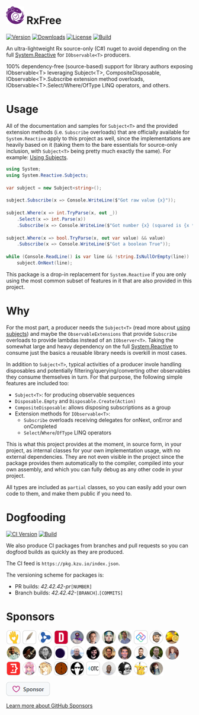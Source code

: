 ![Icon](https://raw.githubusercontent.com/devlooped/RxFree/main/assets/img/icon.png) RxFree
============

[![Version](https://img.shields.io/nuget/v/RxFree.svg?color=royalblue)](https://www.nuget.org/packages/RxFree)
[![Downloads](https://img.shields.io/nuget/dt/RxFree.svg?color=darkmagenta)](https://www.nuget.org/packages/RxFree)
[![License](https://img.shields.io/github/license/devlooped/RxFree.svg?color=blue)](https://github.com/devlooped/RxFree/blob/main/license.txt)
[![Build](https://github.com/devlooped/RxFree/actions/workflows/build.yml/badge.svg?branch=main)](https://github.com/devlooped/RxFree/actions)

<!-- #content -->
An ultra-lightweight Rx source-only (C#) nuget to avoid depending on the full 
[System.Reactive](https://www.nuget.org/packages/System.Reactive) for `IObservable<T>` 
producers.

100% dependency-free (source-based) support for library authors exposing IObservable&lt;T&gt; leveraging 
Subject&lt;T&gt;, CompositeDisposable, IObservable&lt;T&gt;.Subscribe extension method overloads,
IObservable&lt;T&gt;.Select/Where/OfType LINQ operators, and others.

# Usage

All of the documentation and samples for `Subject<T>` and the provided extension methods 
(i.e. `Subscribe` overloads) that are officially available for `System.Reactive` apply to 
this project as well, since the implementations are heavily based on it (taking them to 
the bare essentials for source-only inclusion, with `Subject<T>` being pretty much exactly 
the same). 
For example: [Using Subjects](https://docs.microsoft.com/en-us/previous-versions/dotnet/reactive-extensions/hh242970(v=vs.103)).

```csharp
using System;
using System.Reactive.Subjects;

var subject = new Subject<string>();

subject.Subscribe(x => Console.WriteLine($"Got raw value {x}"));

subject.Where(x => int.TryParse(x, out _))
    .Select(x => int.Parse(x))
    .Subscribe(x => Console.WriteLine($"Got number {x} (squared is {x * x})"));

subject.Where(x => bool.TryParse(x, out var value) && value)
    .Subscribe(x => Console.WriteLine($"Got a boolean True"));

while (Console.ReadLine() is var line && !string.IsNullOrEmpty(line))
    subject.OnNext(line);
```

This package is a drop-in replacement for `System.Reactive` if you are only using the 
most common subset of features in it that are also provided in this project.

# Why

For the most part, a producer needs the `Subject<T>` (read more about 
[using subjects](https://docs.microsoft.com/en-us/previous-versions/dotnet/reactive-extensions/hh242970(v=vs.103))) 
and maybe the `ObservableExtensions` that provide `Subscribe` overloads to provide 
lambdas instead of an `IObserver<T>`. Taking the somewhat large and heavy dependency 
on the full [System.Reactive](https://www.nuget.org/packages/System.Reactive) to consume 
just the basics a reusable library needs is overkill in most cases.

In addition to `Subject<T>`, typical activities of a producer invole handling 
disposables and potentially filtering/querying/converting other observables they 
consume themselves in turn. For that purpose, the following simple features are 
included too: 

- `Subject<T>`: for producing observable sequences
- `Disposable.Empty` and `Disposable.Create(Action)`
- `CompositeDisposable`: allows disposing subscriptions as a group
- Extension methods for `IObservable<T>`:
   * `Subscribe` overloads receiving delegates for onNext, onError and onCompleted
   * `Select`/`Where`/`OfType` LINQ operators

This is what this project provides at the moment, in source form, in your project, as internal 
classes for your own implementation usage, with no external dependencies. They are not even 
visible in the project since the package provides them automatically to the compiler, compiled 
into your own assembly, and which you can fully debug as any other code in your project.

All types are included as `partial` classes, so you can easily add your own code to 
them, and make them public if you need to.

<!-- #content -->

# Dogfooding

[![CI Version](https://img.shields.io/endpoint?url=https://shields.kzu.io/vpre/RxFree/main&label=nuget.ci&color=brightgreen)](https://pkg.kzu.io/index.json)
[![Build](https://github.com/devlooped/RxFree/workflows/build/badge.svg?branch=main)](https://github.com/devlooped/RxFree/actions)

We also produce CI packages from branches and pull requests so you can dogfood builds as quickly as they are produced. 

The CI feed is `https://pkg.kzu.io/index.json`. 

The versioning scheme for packages is:

- PR builds: *42.42.42-pr*`[NUMBER]`
- Branch builds: *42.42.42-*`[BRANCH]`.`[COMMITS]`

<!-- include https://github.com/devlooped/sponsors/raw/main/footer.md -->
# Sponsors 

<!-- sponsors.md -->
[![Clarius Org](https://raw.githubusercontent.com/devlooped/sponsors/main/.github/avatars/clarius.png "Clarius Org")](https://github.com/clarius)
[![MFB Technologies, Inc.](https://raw.githubusercontent.com/devlooped/sponsors/main/.github/avatars/MFB-Technologies-Inc.png "MFB Technologies, Inc.")](https://github.com/MFB-Technologies-Inc)
[![Torutek](https://raw.githubusercontent.com/devlooped/sponsors/main/.github/avatars/torutek-gh.png "Torutek")](https://github.com/torutek-gh)
[![DRIVE.NET, Inc.](https://raw.githubusercontent.com/devlooped/sponsors/main/.github/avatars/drivenet.png "DRIVE.NET, Inc.")](https://github.com/drivenet)
[![Keith Pickford](https://raw.githubusercontent.com/devlooped/sponsors/main/.github/avatars/Keflon.png "Keith Pickford")](https://github.com/Keflon)
[![Thomas Bolon](https://raw.githubusercontent.com/devlooped/sponsors/main/.github/avatars/tbolon.png "Thomas Bolon")](https://github.com/tbolon)
[![Kori Francis](https://raw.githubusercontent.com/devlooped/sponsors/main/.github/avatars/kfrancis.png "Kori Francis")](https://github.com/kfrancis)
[![Toni Wenzel](https://raw.githubusercontent.com/devlooped/sponsors/main/.github/avatars/twenzel.png "Toni Wenzel")](https://github.com/twenzel)
[![Uno Platform](https://raw.githubusercontent.com/devlooped/sponsors/main/.github/avatars/unoplatform.png "Uno Platform")](https://github.com/unoplatform)
[![Dan Siegel](https://raw.githubusercontent.com/devlooped/sponsors/main/.github/avatars/dansiegel.png "Dan Siegel")](https://github.com/dansiegel)
[![Reuben Swartz](https://raw.githubusercontent.com/devlooped/sponsors/main/.github/avatars/rbnswartz.png "Reuben Swartz")](https://github.com/rbnswartz)
[![Jacob Foshee](https://raw.githubusercontent.com/devlooped/sponsors/main/.github/avatars/jfoshee.png "Jacob Foshee")](https://github.com/jfoshee)
[![](https://raw.githubusercontent.com/devlooped/sponsors/main/.github/avatars/Mrxx99.png "")](https://github.com/Mrxx99)
[![Eric Johnson](https://raw.githubusercontent.com/devlooped/sponsors/main/.github/avatars/eajhnsn1.png "Eric Johnson")](https://github.com/eajhnsn1)
[![Ix Technologies B.V.](https://raw.githubusercontent.com/devlooped/sponsors/main/.github/avatars/IxTechnologies.png "Ix Technologies B.V.")](https://github.com/IxTechnologies)
[![David JENNI](https://raw.githubusercontent.com/devlooped/sponsors/main/.github/avatars/davidjenni.png "David JENNI")](https://github.com/davidjenni)
[![Jonathan ](https://raw.githubusercontent.com/devlooped/sponsors/main/.github/avatars/Jonathan-Hickey.png "Jonathan ")](https://github.com/Jonathan-Hickey)
[![Charley Wu](https://raw.githubusercontent.com/devlooped/sponsors/main/.github/avatars/akunzai.png "Charley Wu")](https://github.com/akunzai)
[![Jakob Tikjøb Andersen](https://raw.githubusercontent.com/devlooped/sponsors/main/.github/avatars/jakobt.png "Jakob Tikjøb Andersen")](https://github.com/jakobt)
[![Tino Hager](https://raw.githubusercontent.com/devlooped/sponsors/main/.github/avatars/tinohager.png "Tino Hager")](https://github.com/tinohager)
[![Ken Bonny](https://raw.githubusercontent.com/devlooped/sponsors/main/.github/avatars/KenBonny.png "Ken Bonny")](https://github.com/KenBonny)
[![Simon Cropp](https://raw.githubusercontent.com/devlooped/sponsors/main/.github/avatars/SimonCropp.png "Simon Cropp")](https://github.com/SimonCropp)
[![agileworks-eu](https://raw.githubusercontent.com/devlooped/sponsors/main/.github/avatars/agileworks-eu.png "agileworks-eu")](https://github.com/agileworks-eu)
[![sorahex](https://raw.githubusercontent.com/devlooped/sponsors/main/.github/avatars/sorahex.png "sorahex")](https://github.com/sorahex)
[![Zheyu Shen](https://raw.githubusercontent.com/devlooped/sponsors/main/.github/avatars/arsdragonfly.png "Zheyu Shen")](https://github.com/arsdragonfly)
[![Vezel](https://raw.githubusercontent.com/devlooped/sponsors/main/.github/avatars/vezel-dev.png "Vezel")](https://github.com/vezel-dev)
[![ChilliCream](https://raw.githubusercontent.com/devlooped/sponsors/main/.github/avatars/ChilliCream.png "ChilliCream")](https://github.com/ChilliCream)
[![4OTC](https://raw.githubusercontent.com/devlooped/sponsors/main/.github/avatars/4OTC.png "4OTC")](https://github.com/4OTC)
[![Vincent Limo](https://raw.githubusercontent.com/devlooped/sponsors/main/.github/avatars/v-limo.png "Vincent Limo")](https://github.com/v-limo)
[![Jordan S. Jones](https://raw.githubusercontent.com/devlooped/sponsors/main/.github/avatars/jordansjones.png "Jordan S. Jones")](https://github.com/jordansjones)
[![domischell](https://raw.githubusercontent.com/devlooped/sponsors/main/.github/avatars/DominicSchell.png "domischell")](https://github.com/DominicSchell)
[![Joseph Kingry](https://raw.githubusercontent.com/devlooped/sponsors/main/.github/avatars/jkingry.png "Joseph Kingry")](https://github.com/jkingry)


<!-- sponsors.md -->

[![Sponsor this project](https://raw.githubusercontent.com/devlooped/sponsors/main/sponsor.png "Sponsor this project")](https://github.com/sponsors/devlooped)
&nbsp;

[Learn more about GitHub Sponsors](https://github.com/sponsors)

<!-- https://github.com/devlooped/sponsors/raw/main/footer.md -->
